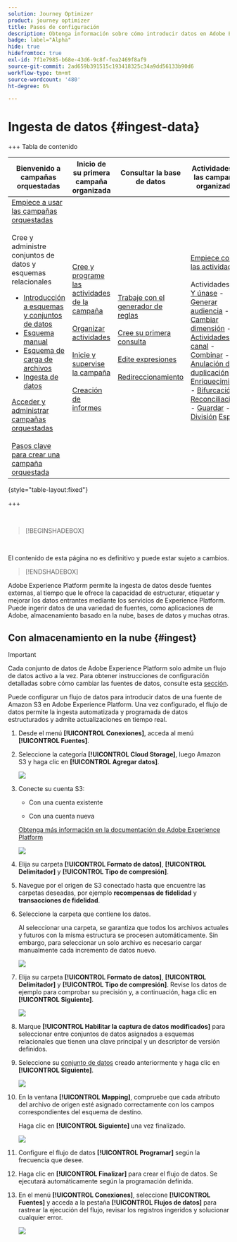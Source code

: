 ```yaml
---
solution: Journey Optimizer
product: journey optimizer
title: Pasos de configuración
description: Obtenga información sobre cómo introducir datos en Adobe Experience Platform desde fuentes compatibles como SFTP, almacenamiento en la nube o bases de datos.
badge: label="Alpha"
hide: true
hidefromtoc: true
exl-id: 7f1e7985-b68e-43d6-9c8f-fea2469f8af9
source-git-commit: 2ad659b391515c193418325c34a9dd56133b90d6
workflow-type: tm+mt
source-wordcount: '480'
ht-degree: 6%

---
```


# Ingesta de datos {#ingest-data}

+++ Tabla de contenido

| Bienvenido a campañas orquestadas | Inicio de su primera campaña organizada | Consultar la base de datos | Actividades de las campañas organizadas |
|---|---|---|---|
| [Empiece a usar las campañas orquestadas](gs-orchestrated-campaigns.md)<br/><br/>Cree y administre conjuntos de datos y esquemas relacionales</br> <ul><li>[Introducción a esquemas y conjuntos de datos](gs-schemas.md)</li><li>[Esquema manual](manual-schema.md)</li><li>[Esquema de carga de archivos](file-upload-schema.md)</li><li>[Ingesta de datos](ingest-data.md)</li></ul>[Acceder y administrar campañas orquestadas](access-manage-orchestrated-campaigns.md)<br/><br/>[Pasos clave para crear una campaña orquestada](gs-campaign-creation.md) | [Cree y programe las actividades de la campaña](create-orchestrated-campaign.md)<br/><br/>[Organizar actividades](orchestrate-activities.md)<br/><br/>[Inicie y supervise la campaña](start-monitor-campaigns.md)<br/><br/>[Creación de informes](reporting-campaigns.md) | [Trabaje con el generador de reglas](orchestrated-rule-builder.md)<br/><br/>[Cree su primera consulta](build-query.md)<br/><br/>[Edite expresiones](edit-expressions.md)<br/><br/>[Redireccionamiento](retarget.md) | [Empiece con las actividades](activities/about-activities.md)<br/><br/>Actividades:<br/>[Y únase](activities/and-join.md) - [Generar audiencia](activities/build-audience.md) - [Cambiar dimensión](activities/change-dimension.md) - [Actividades de canal](activities/channels.md) - [Combinar](activities/combine.md) - [Anulación de duplicación](activities/deduplication.md) - [Enriquecimiento](activities/enrichment.md) - [Bifurcación](activities/fork.md) - [Reconciliación](activities/reconciliation.md) - [Guardar](activities/save-audience.md) - [División](activities/split.md) [Espera](activities/wait.md) |

{style="table-layout:fixed"}

+++

</br>

>[!BEGINSHADEBOX]

</br>

El contenido de esta página no es definitivo y puede estar sujeto a cambios.

>[!ENDSHADEBOX]

Adobe Experience Platform permite la ingesta de datos desde fuentes externas, al tiempo que le ofrece la capacidad de estructurar, etiquetar y mejorar los datos entrantes mediante los servicios de Experience Platform. Puede ingerir datos de una variedad de fuentes, como aplicaciones de Adobe, almacenamiento basado en la nube, bases de datos y muchas otras.

## Con almacenamiento en la nube {#ingest}


>[!IMPORTANT]
>
>Cada conjunto de datos de Adobe Experience Platform solo admite un flujo de datos activo a la vez. Para obtener instrucciones de configuración detalladas sobre cómo cambiar las fuentes de datos, consulte esta [sección](#cdc-ingestion).


Puede configurar un flujo de datos para introducir datos de una fuente de Amazon S3 en Adobe Experience Platform. Una vez configurado, el flujo de datos permite la ingesta automatizada y programada de datos estructurados y admite actualizaciones en tiempo real.

1. Desde el menú **[!UICONTROL Conexiones]**, acceda al menú **[!UICONTROL Fuentes]**.

1. Seleccione la categoría **[!UICONTROL Cloud Storage]**, luego Amazon S3 y haga clic en **[!UICONTROL Agregar datos]**.

   ![](assets/admin_sources_1.png)

1. Conecte su cuenta S3:

   * Con una cuenta existente

   * Con una cuenta nueva

   [Obtenga más información en la documentación de Adobe Experience Platform](https://experienceleague.adobe.com/es/docs/experience-platform/destinations/catalog/cloud-storage/amazon-s3#connect)

   ![](assets/admin_sources_2.png)

1. Elija su carpeta **[!UICONTROL Formato de datos]**, **[!UICONTROL Delimitador]** y **[!UICONTROL Tipo de compresión]**.

1. Navegue por el origen de S3 conectado hasta que encuentre las carpetas deseadas, por ejemplo **recompensas de fidelidad** y **transacciones de fidelidad**.

1. Seleccione la carpeta que contiene los datos.

   Al seleccionar una carpeta, se garantiza que todos los archivos actuales y futuros con la misma estructura se procesen automáticamente. Sin embargo, para seleccionar un solo archivo es necesario cargar manualmente cada incremento de datos nuevo.

   ![](assets/S3_config_2.png)

1. Elija su carpeta **[!UICONTROL Formato de datos]**, **[!UICONTROL Delimitador]** y **[!UICONTROL Tipo de compresión]**. Revise los datos de ejemplo para comprobar su precisión y, a continuación, haga clic en **[!UICONTROL Siguiente]**.

   ![](assets/S3_config_1.png)

1. Marque **[!UICONTROL Habilitar la captura de datos modificados]** para seleccionar entre conjuntos de datos asignados a esquemas relacionales que tienen una clave principal y un descriptor de versión definidos.

1. Seleccione su [conjunto de datos](file-upload-schema.md) creado anteriormente y haga clic en **[!UICONTROL Siguiente]**.

   ![](assets/S3_config_3.png)

1. En la ventana **[!UICONTROL Mapping]**, compruebe que cada atributo del archivo de origen esté asignado correctamente con los campos correspondientes del esquema de destino.

   Haga clic en **[!UICONTROL Siguiente]** una vez finalizado.

   ![](assets/S3_config_4.png)

1. Configure el flujo de datos **[!UICONTROL Programar]** según la frecuencia que desee.

1. Haga clic en **[!UICONTROL Finalizar]** para crear el flujo de datos. Se ejecutará automáticamente según la programación definida.

1. En el menú **[!UICONTROL Conexiones]**, seleccione **[!UICONTROL Fuentes]** y acceda a la pestaña **[!UICONTROL Flujos de datos]** para rastrear la ejecución del flujo, revisar los registros ingeridos y solucionar cualquier error.

   ![](assets/S3_config_5.png)

<!--### Setting Up Change data capture ingestion {#cdc-ingestion}

If you need to change the data source, you must delete the existing dataflow and create a new one pointing to the same dataset with the new source.

When using Change Data Capture (CDC), it is essential that the source and dataset remain in sync to ensure accurate incremental updates. Follow the steps below:

1. **Schema Requirements**
   - Your schema must include:
     - A **primary key** (e.g., `transaction_id`)
     - A **versioning field** (e.g., `lastmodified` or an incrementing `version_id`)
   - Enable the dataset for **Orchestrated Campaigns** if needed.

2. **CDC Dataflow Setup**
   - During dataflow creation, after choosing your source and files:
     - **Enable the CDC option**
     - Select your CDC-ready dataset
     - Confirm field mappings (especially version field)

3. **Keep Source and Target in Sync**
   - The source system must consistently update the version field so the platform can detect changes accurately.

Once set up, the platform will automatically ingest **only changed or new records** each time the flow runs.
-->
